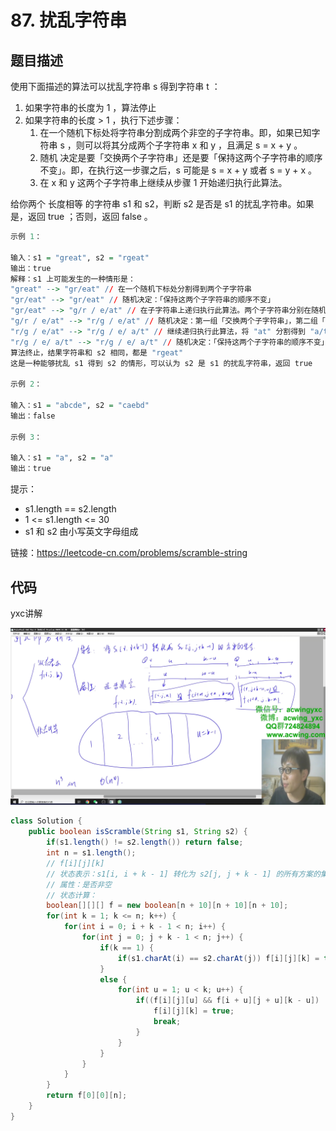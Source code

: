 # 87. 扰乱字符串

## 题目描述

使用下面描述的算法可以扰乱字符串 s 得到字符串 t ：

1. 如果字符串的长度为 1 ，算法停止
2. 如果字符串的长度 > 1 ，执行下述步骤：
   1. 在一个随机下标处将字符串分割成两个非空的子字符串。即，如果已知字符串 s ，则可以将其分成两个子字符串 x 和 y ，且满足 s = x + y 。
   2. 随机 决定是要「交换两个子字符串」还是要「保持这两个子字符串的顺序不变」。即，在执行这一步骤之后，s 可能是 s = x + y 或者 s = y + x 。
   3. 在 x 和 y 这两个子字符串上继续从步骤 1 开始递归执行此算法。

给你两个 长度相等 的字符串 s1 和 s2，判断 s2 是否是 s1 的扰乱字符串。如果是，返回 true ；否则，返回 false 。


```r
示例 1：

输入：s1 = "great", s2 = "rgeat"
输出：true
解释：s1 上可能发生的一种情形是：
"great" --> "gr/eat" // 在一个随机下标处分割得到两个子字符串
"gr/eat" --> "gr/eat" // 随机决定：「保持这两个子字符串的顺序不变」
"gr/eat" --> "g/r / e/at" // 在子字符串上递归执行此算法。两个子字符串分别在随机下标处进行一轮分割
"g/r / e/at" --> "r/g / e/at" // 随机决定：第一组「交换两个子字符串」，第二组「保持这两个子字符串的顺序不变」
"r/g / e/at" --> "r/g / e/ a/t" // 继续递归执行此算法，将 "at" 分割得到 "a/t"
"r/g / e/ a/t" --> "r/g / e/ a/t" // 随机决定：「保持这两个子字符串的顺序不变」
算法终止，结果字符串和 s2 相同，都是 "rgeat"
这是一种能够扰乱 s1 得到 s2 的情形，可以认为 s2 是 s1 的扰乱字符串，返回 true

示例 2：

输入：s1 = "abcde", s2 = "caebd"
输出：false

示例 3：

输入：s1 = "a", s2 = "a"
输出：true
```

提示：

- s1.length == s2.length
- 1 <= s1.length <= 30
- s1 和 s2 由小写英文字母组成

链接：https://leetcode-cn.com/problems/scramble-string

## 代码

yxc讲解

![image-20210601105423693](pics/image-20210601105423693.png)

```java
class Solution {
    public boolean isScramble(String s1, String s2) {
        if(s1.length() != s2.length()) return false;
        int n = s1.length();
        // f[i][j][k]
        // 状态表示：s1[i, i + k - 1] 转化为 s2[j, j + k - 1] 的所有方案的集合
        // 属性：是否非空
        // 状态计算：
        boolean[][][] f = new boolean[n + 10][n + 10][n + 10];
        for(int k = 1; k <= n; k++) {
            for(int i = 0; i + k - 1 < n; i++) {
                for(int j = 0; j + k - 1 < n; j++) {
                    if(k == 1) {
                        if(s1.charAt(i) == s2.charAt(j)) f[i][j][k] = true;
                    }
                    else {
                        for(int u = 1; u < k; u++) {
                            if((f[i][j][u] && f[i + u][j + u][k - u]) || (f[i][j + k - u][u] && f[i + u][j][k - u])){
                                f[i][j][k] = true;
                                break;
                            }
                        }
                    }
                }
            }
        }
        return f[0][0][n];
    }
}
```